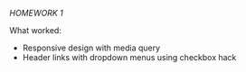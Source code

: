 *HOMEWORK 1*

What worked:
- Responsive design with media query
- Header links with dropdown menus using checkbox hack
